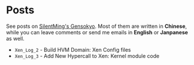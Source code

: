 # Posts
See posts on [SilentMing's Gensokyo][1]. Most of them are written in **Chinese**, while you can leave comments or send me emails in **English** or **Janpanese** as well.

* `Xen_Log_2` - Build HVM Domain: Xen Config files
* `Xen_Log_3` - Add New Hypercall to Xen: Kernel module code




[1]: http://silentming.net/blog/categories/virtualization/
